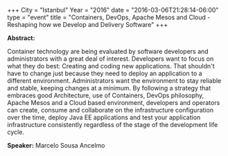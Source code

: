 +++
City = "Istanbul"
Year = "2016"
date = "2016-03-06T21:28:14-06:00"
type = "event"
title = "Containers, DevOps, Apache Mesos and Cloud - Reshaping how we Develop and Delivery Software"
+++

**Abstract:**

Container technology are being evaluated by software developers and administrators with a great deal of interest. Developers want to focus on what they do best: Creating and coding new applications. That shouldn't have to change just because they need to deploy an application to a different environment. Administrators want the environment to stay reliable and stable, keeping changes at a minimum. By following a strategy that embraces good Architecture, use of Containers, DevOps philosophy, Apache Mesos and a Cloud based environment, developers and operators can create, consume and collaborate on the infrastructure configuration over the time, deploy Java EE applications and test your application infrastructure consistently regardless of the stage of the development life cycle.

**Speaker:**
Marcelo Sousa Ancelmo

